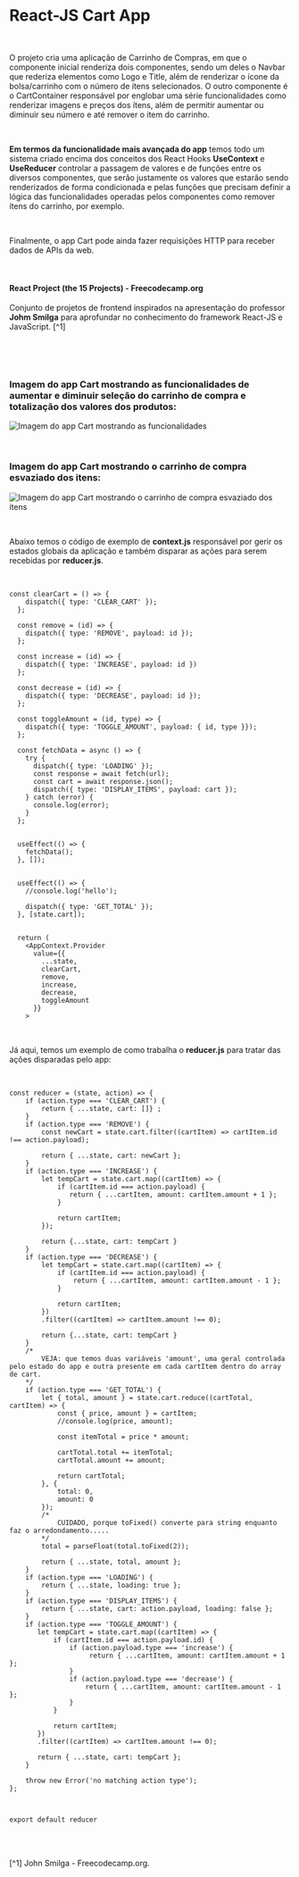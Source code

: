 # React-JS Cart App

<br />

O projeto cria uma aplicação de Carrinho de Compras, em que o componente inicial renderiza dois componentes, sendo um deles o Navbar que rederiza elementos como Logo e Title, além de renderizar o ícone da bolsa/carrinho com o número de ítens selecionados.
O outro componente é o CartContainer responsável por englobar uma série funcionalidades como renderizar imagens e preços dos ítens, além de permitir aumentar ou diminuir seu número e até remover o item do carrinho.

<br />

**Em termos da funcionalidade mais avançada do app** temos todo um sistema criado encima dos conceitos dos React Hooks **UseContext** e **UseReducer** controlar a passagem de valores e de funções entre os diversos componentes, que serão justamente os valores que estarão sendo renderizados de forma condicionada e pelas funções que precisam definir a lógica das funcionalidades operadas pelos componentes como remover ítens do carrinho, por exemplo.

<br />

Finalmente, o app Cart pode ainda fazer requisições HTTP para receber dados de APIs da web.

<br />

#### React Project (the 15 Projects) - Freecodecamp.org

Conjunto de projetos de frontend inspirados na apresentação do professor **Johm Smilga** para aprofundar no conhecimento do framework React-JS e JavaScript. [^1]

<br />

[]()

<br />

### Imagem do app Cart mostrando as funcionalidades de aumentar e diminuir seleção do carrinho de compra e totalização dos valores dos produtos:

![Imagem do app Cart mostrando as funcionalidades](/public/images/reactjs-shopping-cart-with-usereducer-app-01.png)

<br />

### Imagem do app Cart mostrando o carrinho de compra esvaziado dos itens:

![Imagem do app Cart mostrando o carrinho de compra esvaziado dos itens](/public/images/reactjs-shopping-cart-with-usereducer-app-02.png)

<br />

Abaixo temos o código de exemplo de **context.js** responsável por gerir os estados globais da aplicação e também disparar as ações para serem recebidas por **reducer.js**.

<br />

```
const clearCart = () => {
    dispatch({ type: 'CLEAR_CART' });
  };

  const remove = (id) => {
    dispatch({ type: 'REMOVE', payload: id });
  };

  const increase = (id) => {
    dispatch({ type: 'INCREASE', payload: id })
  };

  const decrease = (id) => {
    dispatch({ type: 'DECREASE', payload: id });
  };

  const toggleAmount = (id, type) => {
    dispatch({ type: 'TOGGLE_AMOUNT', payload: { id, type }});
  };

  const fetchData = async () => {
    try {
      dispatch({ type: 'LOADING' });
      const response = await fetch(url);
      const cart = await response.json();
      dispatch({ type: 'DISPLAY_ITEMS', payload: cart });
    } catch (error) {
      console.log(error);
    }
  };


  useEffect(() => {
    fetchData();
  }, []);


  useEffect(() => {
    //console.log('hello');

    dispatch({ type: 'GET_TOTAL' });
  }, [state.cart]);


  return (
    <AppContext.Provider
      value={{
        ...state,
        clearCart,
        remove,
        increase,
        decrease,
        toggleAmount
      }}
    >
```

<br />

Já aqui, temos um exemplo de como trabalha o **reducer.js** para tratar das ações disparadas pelo app:

<br />

```
const reducer = (state, action) => {
    if (action.type === 'CLEAR_CART') {
        return { ...state, cart: []} ;
    }
    if (action.type === 'REMOVE') {
        const newCart = state.cart.filter((cartItem) => cartItem.id !== action.payload);

        return { ...state, cart: newCart };
    }
    if (action.type === 'INCREASE') {
        let tempCart = state.cart.map((cartItem) => {
            if (cartItem.id === action.payload) {
               return { ...cartItem, amount: cartItem.amount + 1 };
            }

            return cartItem;
        });

        return {...state, cart: tempCart }
    }
    if (action.type === 'DECREASE') {
        let tempCart = state.cart.map((cartItem) => {
            if (cartItem.id === action.payload) {
                return { ...cartItem, amount: cartItem.amount - 1 };
            }

            return cartItem;
        })
        .filter((cartItem) => cartItem.amount !== 0);

        return {...state, cart: tempCart }
    }
    /*
        VEJA: que temos duas variáveis 'amount', uma geral controlada pelo estado do app e outra presente em cada cartItem dentro do array de cart.
    */
    if (action.type === 'GET_TOTAL') {
        let { total, amount } = state.cart.reduce((cartTotal, cartItem) => {
            const { price, amount } = cartItem;
            //console.log(price, amount);

            const itemTotal = price * amount;

            cartTotal.total += itemTotal;
            cartTotal.amount += amount;

            return cartTotal;
        }, {
            total: 0,
            amount: 0
        });
        /*
            CUIDADO, porque toFixed() converte para string enquanto faz o arredondamento.....
        */
        total = parseFloat(total.toFixed(2));

        return { ...state, total, amount };
    }
    if (action.type === 'LOADING') {
        return { ...state, loading: true };
    }
    if (action.type === 'DISPLAY_ITEMS') {
        return { ...state, cart: action.payload, loading: false };
    }
    if (action.type === 'TOGGLE_AMOUNT') {
       let tempCart = state.cart.map((cartItem) => {
           if (cartItem.id === action.payload.id) {
               if (action.payload.type === 'increase') {
                    return { ...cartItem, amount: cartItem.amount + 1 };
               }
               if (action.payload.type === 'decrease') {
                   return { ...cartItem, amount: cartItem.amount - 1 };
               }
           }

           return cartItem;
       })
       .filter((cartItem) => cartItem.amount !== 0);

       return { ...state, cart: tempCart };
    }

    throw new Error('no matching action type');
};



export default reducer
```

<br />
<br />

[^1] John Smilga - Freecodecamp.org.
